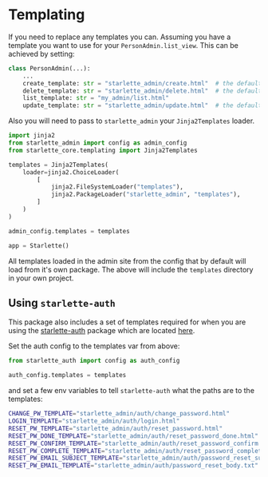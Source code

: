 # Templating

If you need to replace any templates you can. Assuming you have a 
template you want to use for your `PersonAdmin.list_view`. This can be achieved
by setting:

```python
class PersonAdmin(...):
    ...
    create_template: str = "starlette_admin/create.html"  # the default
    delete_template: str = "starlette_admin/delete.html"  # the default
    list_template: str = "my_admin/list.html"
    update_template: str = "starlette_admin/update.html"  # the default
```

Also you will need to pass to `starlette_admin` your `Jinja2Templates` loader.

```python
import jinja2
from starlette_admin import config as admin_config
from starlette_core.templating import Jinja2Templates

templates = Jinja2Templates(
    loader=jinja2.ChoiceLoader(
        [
            jinja2.FileSystemLoader("templates"),
            jinja2.PackageLoader("starlette_admin", "templates"),
        ]
    )
)

admin_config.templates = templates

app = Starlette()

```

All templates loaded in the admin site from the config that by default
will load from it's own package. The above will include the `templates` directory 
in your own project.

## Using `starlette-auth`

This package also includes a set of templates required for when you are using 
the [starlette-auth](https://accent-starlette.github.io/starlette-auth/) 
package which are located [here](https://github.com/accent-starlette/starlette-admin/tree/master/starlette_admin/templates/starlette_admin/auth).

Set the auth config to the templates var from above:

```python
from starlette_auth import config as auth_config

auth_config.templates = templates
```

and set a few env variables to tell `starlette-auth` what the paths are to the templates:

```bash
CHANGE_PW_TEMPLATE="starlette_admin/auth/change_password.html"
LOGIN_TEMPLATE="starlette_admin/auth/login.html"
RESET_PW_TEMPLATE="starlette_admin/auth/reset_password.html"
RESET_PW_DONE_TEMPLATE="starlette_admin/auth/reset_password_done.html"
RESET_PW_CONFIRM_TEMPLATE="starlette_admin/auth/reset_password_confirm.html"
RESET_PW_COMPLETE_TEMPLATE="starlette_admin/auth/reset_password_complete.html"
RESET_PW_EMAIL_SUBJECT_TEMPLATE="starlette_admin/auth/password_reset_subject.txt"
RESET_PW_EMAIL_TEMPLATE="starlette_admin/auth/password_reset_body.txt"
```